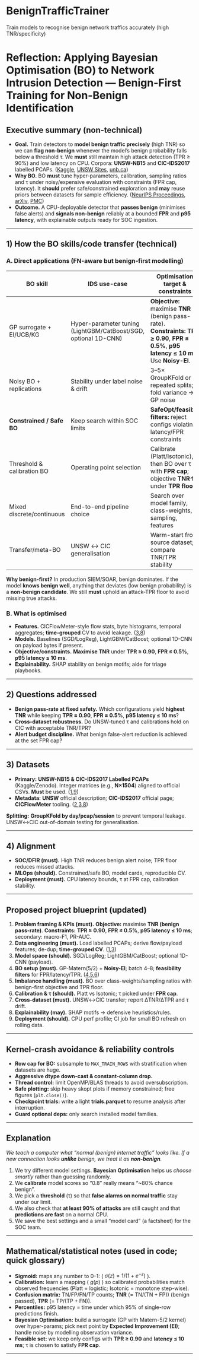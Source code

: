 # BenignTrafficTrainer
Train models to recognise benign network traffics accurately (high TNR/specificity)

# Reflection: Applying Bayesian Optimisation (BO) to Network Intrusion Detection — **Benign-First Training for Non-Benign Identification**

## Executive summary (non-technical)

- **Goal.** Train detectors to **model benign traffic precisely** (high TNR) so we can **flag non-benign** whenever the model’s benign probability falls below a threshold τ. We **must** still maintain high attack detection (TPR ≥ 90%) and low latency on CPU. Corpora: **UNSW-NB15** and **CIC-IDS2017** labelled PCAPs. ([Kaggle][1], [UNSW Sites][2], [unb.ca][3])  
- **Why BO.** BO **must** tune hyper-parameters, calibration, sampling ratios and τ under noisy/expensive evaluation with constraints (FPR cap, latency). It **should** prefer safe/constrained exploration and **may** reuse priors between datasets for sample efficiency. ([NeurIPS Proceedings][4], [arXiv][5], [PMC][6])  
- **Outcome.** A CPU-deployable detector that **passes benign** (minimises false alerts) and **signals non-benign** reliably at a bounded **FPR** and **p95 latency**, with explainable outputs ready for SOC ingestion.

---

## 1) How the BO skills/code transfer (technical)

### A. Direct applications (FN-aware but **benign-first** modelling)

| BO skill | IDS use-case | **Optimisation target & constraints** | Key refs |
| --- | --- | --- | --- |
| GP surrogate + EI/UCB/KG | Hyper-parameter tuning (LightGBM/CatBoost/SGD, optional 1D-CNN) | **Objective:** maximise **TNR** (benign pass-rate). **Constraints:** **TPR ≥ 0.90**, **FPR ≤ 0.5%**, **p95 latency ≤ 10 ms**. Use **Noisy-EI**. | [4],[5] |
| Noisy BO + replications | Stability under label noise & drift | 3–5× GroupKFold or repeated splits; fold variance → GP noise | [5] |
| **Constrained / Safe BO** | Keep search within SOC limits | **SafeOpt/feasible filters:** reject configs violating latency/FPR constraints | [6],[7] |
| Threshold & calibration BO | Operating point selection | Calibrate (Platt/Isotonic), then BO over τ with **FPR cap**; objective **TNR↑** under **TPR floor** | [5] |
| Mixed discrete/continuous | End-to-end pipeline choice | Search over model family, class-weights, sampling, features | [4] |
| Transfer/meta-BO | UNSW ↔ CIC generalisation | Warm-start from source dataset; compare TNR/TPR stability | [3] |

**Why benign-first?** In production SIEM/SOAR, benign dominates. If the model **knows benign well**, anything that deviates (low benign probability) is a **non-benign candidate**. We still **must** uphold an attack-TPR floor to avoid missing true attacks.

### B. What is optimised

- **Features.** CICFlowMeter-style flow stats, byte histograms, temporal aggregates; **time-grouped** CV to avoid leakage. ([3],[8])  
- **Models.** Baselines (SGD/LogReg), LightGBM/CatBoost; optional 1D-CNN on payload bytes if present.  
- **Objective/constraints.** **Maximise TNR** under **TPR ≥ 0.90**, **FPR ≤ 0.5%**, **p95 latency ≤ 10 ms**.  
- **Explainability.** SHAP stability on benign motifs; aide for triage playbooks.  

---

## 2) Questions addressed

- **Benign pass-rate at fixed safety.** Which configurations yield **highest TNR** while keeping **TPR ≥ 0.90**, **FPR ≤ 0.5%**, **p95 latency ≤ 10 ms**?  
- **Cross-dataset robustness.** Do UNSW-tuned τ and calibrations hold on CIC with acceptable TNR/TPR?  
- **Alert budget discipline.** What benign false-alert reduction is achieved at the set FPR cap?  

---

## 3) Datasets

- **Primary:** **UNSW-NB15 & CIC-IDS2017 Labelled PCAPs** (Kaggle/Zenodo). Integer matrices (e.g., **N×1504**) aligned to official CSVs. **Must** be used. ([1],[9])  
- **Metadata:** **UNSW** official description; **CIC-IDS2017** official page; **CICFlowMeter** tooling. ([2],[3],[8])  

**Splitting:** **GroupKFold by day/pcap/session** to prevent temporal leakage. UNSW↔CIC out-of-domain testing for generalisation.

---

## 4) Alignment

- **SOC/DFIR (must).** High TNR reduces benign alert noise; TPR floor reduces missed attacks.  
- **MLOps (should).** Constrained/safe BO, model cards, reproducible CV.  
- **Deployment (must).** CPU latency bounds, τ at FPR cap, calibration stability.  

---

## Proposed project blueprint (updated)

1. **Problem framing & KPIs (must).** **Objective:** maximise **TNR (benign pass-rate)**. **Constraints:** **TPR ≥ 0.90**, **FPR ≤ 0.5%**, **p95 latency ≤ 10 ms**; secondary: macro-F1, PR-AUC.  
2. **Data engineering (must).** Load labelled PCAPs; derive flow/payload features; de-dup; **time-grouped CV**. ([1],[3])  
3. **Model space (should).** SGD/LogReg; LightGBM/CatBoost; optional 1D-CNN (payload).  
4. **BO setup (must).** GP-Matern(5/2) + **Noisy-EI**; batch 4–8; **feasibility filters** for FPR/latency/TPR. ([4],[5],[6])  
5. **Imbalance handling (must).** BO over class-weights/sampling ratios with benign-first objective and TPR floor.  
6. **Calibration & τ (should).** Platt vs Isotonic; τ picked under **FPR cap**.  
7. **Cross-dataset (must).** UNSW↔CIC transfer; report ΔTNR/ΔTPR and τ drift.  
8. **Explainability (may).** SHAP motifs → defensive heuristics/rules.  
9. **Deployment (should).** CPU perf profile; CI job for small BO refresh on rolling data.  

---

## Kernel-crash avoidance & reliability controls

- **Row cap for BO:** subsample to `MAX_TRAIN_ROWS` with stratification when datasets are huge.  
- **Aggressive dtype down-cast & constant-column drop.**  
- **Thread control:** limit OpenMP/BLAS threads to avoid oversubscription.  
- **Safe plotting:** skip heavy skopt plots if memory constrained; free figures (`plt.close()`).  
- **Checkpoint trials:** write a light **trials.parquet** to resume analysis after interruption.  
- **Guard optional deps:** only search installed model families.  

---

## Explanation

*We teach a computer what “normal (benign) internet traffic” looks like. If a new connection looks **unlike** benign, we treat it as **non-benign**.*

1. We try different model settings. **Bayesian Optimisation** helps us *choose smartly* rather than guessing randomly.  
2. We **calibrate** model scores so “0.8” really means “~80% chance benign”.  
3. We pick a **threshold** (τ) so that **false alarms on normal traffic** stay under our limit.  
4. We also check that **at least 90% of attacks** are still caught and that **predictions are fast** on a normal CPU.  
5. We save the best settings and a small “model card” (a factsheet) for the SOC team.  

---

## Mathematical/statistical notes (used in code; quick glossary)

- **Sigmoid:** maps any number to 0–1:  \( $\sigma(z)=1/(1+e^{-z})$ \).  
- **Calibration:** learn a mapping \( $g(p)$ \) so calibrated probabilities match observed frequencies (Platt = logistic; Isotonic = monotone step-wise).  
- **Confusion matrix:** TN/FP/FN/TP counts; **TNR** \(= $\text{TN}/(\text{TN}+\text{FP})$\) (benign passed), **TPR** \(= $\text{TP}/(\text{TP}+\text{FN})$\).  
- **Percentiles:** p95 latency = time under which 95% of single-row predictions finish.  
- **Bayesian Optimisation:** build a surrogate (GP with Matern-5/2 kernel) over hyper-params; pick next point by **Expected Improvement (EI)**; handle noise by modelling observation variance.  
- **Feasible set:** we keep only configs with **TPR ≥ 0.90** and **latency ≤ 10 ms**; τ is chosen to satisfy **FPR cap**.  

---

[1]: https://www.kaggle.com/datasets/yasiralifarrukh/unsw-and-cicids2017-labelled-pcap-data/code?utm_source=chatgpt.com  
[2]: https://research.unsw.edu.au/projects/unsw-nb15-dataset?utm_source=chatgpt.com  
[3]: https://www.unb.ca/cic/datasets/ids-2017.html?utm_source=chatgpt.com  
[4]: https://proceedings.neurips.cc/paper/2012/file/05311655a15b75fab86956663e1819cd-Paper.pdf?utm_source=chatgpt.com  
[5]: https://arxiv.org/pdf/1807.02811?utm_source=chatgpt.com  
[6]: https://pmc.ncbi.nlm.nih.gov/articles/PMC10485113/?utm_source=chatgpt.com  
[7]: https://arxiv.org/abs/2403.12948?utm_source=chatgpt.com  
[8]: https://github.com/ahlashkari/CICFlowMeter?utm_source=chatgpt.com  
[9]: https://zenodo.org/records/7258579?utm_source=chatgpt.com  


